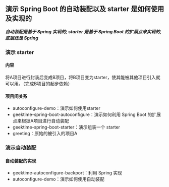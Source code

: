 ## 演示 Spring Boot 的自动装配以及 starter 是如何使用及实现的
***自动装配是基于 Spring 实现的; starter 是基于 Spring Boot 的扩展点来实现的,底层还是 Spring***
### 演示 starter
#### 内容
将A项目进行封装后变成B项目，将B项目变为starter，使其能被其他项目引入就可以用。（完成B项目的起步依赖）
#### 项目间关系
* autoconfigure-demo：演示如何使用starter
* geektime-spring-boot-autoconfigure：演示如何利用 Spring Boot 的扩展点来根据A项目进行自动装配
* geektime-spring-boot-starter：演示组装一个 starter
* greeting：原始的被引入的项目A
### 演示自动装配
#### 自动装配的实现
* geektime-autoconfigure-backport：利用 Spring 实现
* autoconfigure-demo：演示如何使用自动装配